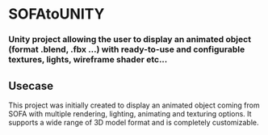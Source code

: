 # SOFAtoUNITY
### Unity project allowing the user to display an animated object (format .blend, .fbx ...) with ready-to-use and configurable textures, lights, wireframe shader etc...


## Usecase

This project was initially created to display an animated object coming from SOFA with multiple rendering, lighting, animating and texturing options.
It supports a wide range of 3D model format and is completely customizable.
